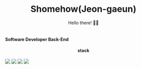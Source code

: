 <center><h1>Shomehow(Jeon-gaeun)</h1></center>

<center>Hello there! 👋🏼</center> <br/>

<h4>Software Developer Back-End</h4>

<center><h4>stack</h4></center>

<img src="https://img.shields.io/badge/-JavaScript-F7DF1E"/> <img src="https://img.shields.io/badge/-TypeScript-1572B6"/> <img src="https://img.shields.io/badge/-Ptyhon-071D49"/> <img src="https://img.shields.io/badge/-Java-BB0000"/>
